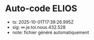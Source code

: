 # Auto-code ELIOS
- ts: 2025-10-01T17:39:26.995Z
- sig: ∞.je.toi.nous.432.528
- note: fichier généré automatiquement